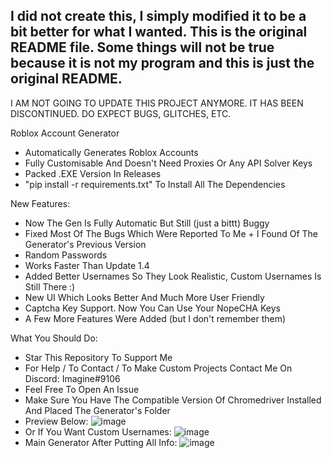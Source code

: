 ## I did not create this, I simply modified it to be a bit better for what I wanted. This is the original README file. Some things will not be true because it is not my program and this is just the original README.

I AM NOT GOING TO UPDATE THIS PROJECT ANYMORE. IT HAS BEEN DISCONTINUED. DO EXPECT BUGS, GLITCHES, ETC.

Roblox Account Generator

- Automatically Generates Roblox Accounts
- Fully Customisable And Doesn't Need Proxies Or Any API Solver Keys
- Packed .EXE Version In Releases
- "pip install -r requirements.txt" To Install All The Dependencies

New Features:
- Now The Gen Is Fully Automatic But Still (just a bittt) Buggy
- Fixed Most Of The Bugs Which Were Reported To Me + I Found Of The Generator's Previous Version
- Random Passwords
- Works Faster Than Update 1.4
- Added Better Usernames So They Look Realistic, Custom Usernames Is Still There :)
- New UI Which Looks Better And Much More User Friendly
- Captcha Key Support. Now You Can Use Your NopeCHA Keys
- A Few More Features Were Added (but I don't remember them)

What You Should Do:
- Star This Repository To Support Me
- For Help / To Contact / To Make Custom Projects Contact Me On Discord: Imagine#9106
- Feel Free To Open An Issue
- Make Sure You Have The Compatible Version Of Chromedriver Installed And Placed The Generator's Folder
- Preview Below:
![image](https://user-images.githubusercontent.com/74649094/201695627-1973cef6-b7e2-4fde-8690-265c1bd8e41d.png)
- Or If You Want Custom Usernames:
![image](https://user-images.githubusercontent.com/74649094/201695737-3f376b58-37fb-47bf-b377-17a675817bfc.png)
- Main Generator After Putting All Info:
![image](https://user-images.githubusercontent.com/74649094/201695469-59de5ebf-1dbb-45a2-93f7-028e736505f1.png)
